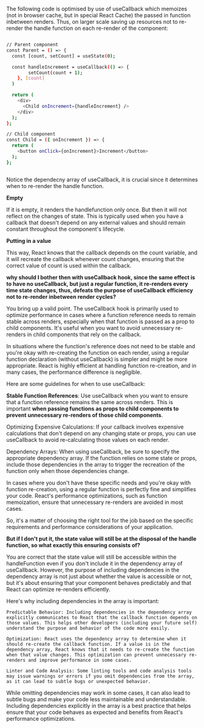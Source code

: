 The following code is optimised by use of useCallback which memoizes (not in browser cache, but in special React Cache) the passed in function inbetween renders. Thus, on larger scale saving up resources not to re-render the handle function on each re-render of the component:

```sh

// Parent component
const Parent = () => {
  const [count, setCount] = useState(0);

  const handleIncrement = useCallback(() => {
        setCount(count + 1);
    }, [count]
  ) 

  return (
    <div>
      <Child onIncrement={handleIncrement} />
    </div>
  );
};

// Child component
const Child = ({ onIncrement }) => {
  return (
    <button onClick={onIncrement}>Increment</button>
  );
};



```

Notice the dependecny array of useCallback, it is crucial since it determines when to re-render the handle function. 

**Empty**

If it is empty, it renders the handlefunction only once. But then it will not reflect on the changes of state. This is typically used when you have a callback that doesn't depend on any external values and should remain constant throughout the component's lifecycle.

**Putting in a value**

This way, React knows that the callback depends on the count variable, and it will recreate the callback whenever count changes, ensuring that the correct value of count is used within the callback.


**why should I bother then with useCallback hook, since the same effect is to have no useCallback, but just a regular function, it re-renders every time state changes, thus, defeats the purpose of useCallback efficiency not to re-render inbetween render cycles?**


You bring up a valid point. The useCallback hook is primarily used to optimize performance in cases where a function reference needs to remain stable across renders, especially when that function is passed as a prop to child components. It's useful when you want to avoid unnecessary re-renders in child components that rely on the callback.

In situations where the function's reference does not need to be stable and you're okay with re-creating the function on each render, using a regular function declaration (without useCallback) is simpler and might be more appropriate. React is highly efficient at handling function re-creation, and in many cases, the performance difference is negligible.

Here are some guidelines for when to use useCallback:

**Stable Function References**: Use useCallback when you want to ensure that a function reference remains the same across renders. This is important **when passing functions as props to child components to prevent unnecessary re-renders of those child components**.

Optimizing Expensive Calculations: If your callback involves expensive calculations that don't depend on any changing state or props, you can use useCallback to avoid re-calculating those values on each render.

Dependency Arrays: When using useCallback, be sure to specify the appropriate dependency array. If the function relies on some state or props, include those dependencies in the array to trigger the recreation of the function only when those dependencies change.

In cases where you don't have these specific needs and you're okay with function re-creation, using a regular function is perfectly fine and simplifies your code. React's performance optimizations, such as function memoization, ensure that unnecessary re-renders are avoided in most cases.

So, it's a matter of choosing the right tool for the job based on the specific requirements and performance considerations of your application.


**But if I don't put it, the state value will still be at the disposal of the handle function, so what exactly this ensuring consists of?**


You are correct that the state value will still be accessible within the handleFunction even if you don't include it in the dependency array of useCallback. However, the purpose of including dependencies in the dependency array is not just about whether the value is accessible or not, but it's about ensuring that your component behaves predictably and that React can optimize re-renders efficiently.

Here's why including dependencies in the array is important:

    Predictable Behavior: Including dependencies in the dependency array explicitly communicates to React that the callback function depends on those values. This helps other developers (including your future self) understand the purpose and behavior of the code more easily.

    Optimization: React uses the dependency array to determine when it should re-create the callback function. If a value is in the dependency array, React knows that it needs to re-create the function when that value changes. This optimization can prevent unnecessary re-renders and improve performance in some cases.

    Linter and Code Analysis: Some linting tools and code analysis tools may issue warnings or errors if you omit dependencies from the array, as it can lead to subtle bugs or unexpected behavior.

While omitting dependencies may work in some cases, it can also lead to subtle bugs and make your code less maintainable and understandable. Including dependencies explicitly in the array is a best practice that helps ensure that your code behaves as expected and benefits from React's performance optimizations.